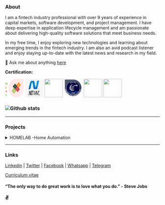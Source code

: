 ### About

I am a fintech industry professional with over 9 years of experience in capital markets, software development, and project management. I have deep expertise in application lifecycle management and am passionate about delivering high-quality software solutions that meet business needs.

In my free time, I enjoy exploring new technologies and learning about emerging trends in the fintech industry. I am also an avid podcast listener and enjoy staying up-to-date with the latest news and research in my field.

💬 Ask me about anything [here](https://wa.me/message/44OBR2ND4KVQI1)



**Certification:**  

[<code><img height="60" width="60" src="https://github.com/1ramkrishnan/1Ramkrishnan.github.io/raw/master/images/mean.png"></code>](https://drive.google.com/file/d/1-ArkycQZgtb7_4Jw-Vuw6bB8QLHb6Or2/view?usp=share_link)
[<code><img height="60" width="60" src="https://github.com/1ramkrishnan/1Ramkrishnan.github.io/raw/master/images/aspnet.jpg"></code>](https://drive.google.com/file/d/1-X6IL5UW_Asf6ra6_lbA0K0_W29xNbjS/view?usp=share_link)
[<code><img height="60" width="60" src="https://i0.wp.com/www.msicertified.com/wp-content/uploads/2021/10/PMEC.png?resize=150%2C150&is-pending-load=1#038;ssl=1"></code>](https://drive.google.com/file/d/1-EHClNZ8j6YAiBGMnvyKDqPVTUydGBlQ/view?usp=share_link)
[<code><img height="60" width="60" src="https://raw.githubusercontent.com/1ramkrishnan/1Ramkrishnan.github.io/master/images/lsswb150.png"></code>](https://drive.google.com/file/d/1pW2_VcX14IB5j_13cmO8lE0toykxCAGS/view?usp=share_link)
[<code><img height="60" width="60" src="https://images.credly.com/size/680x680/images/b870667f-00a3-48d7-b988-9c02b441b883/image.png"></code>](https://www.credly.com/badges/5af788da-a8b8-4315-bab3-145b4129537b/public_url)
[<code><img height="60" width="60" src="https://images.credly.com/size/680x680/images/81f903ed-c3a1-4f4b-afcd-e03331a5b12c/image.png"></code>](https://www.credly.com/badges/3f34cc17-619e-4feb-8aff-4ead1b2e50ba/public_url)
### ![Github stats](https://github-readme-stats.vercel.app/api?username=1ramkrishnan&count_private=true&hide=prs,issues)
---
### Projects
<details>
  <summary>HOMELAB -Home Automation</summary>

 
  
<br />When it comes to home automation there are tons of open source software available but i wanted something for my own needs. So, I turned my Raspberry Pi zero 2 W into a powerful network hub that does everything from blocking ads to streaming movies. Here are the main features of my setup:

* DNS: I used [Pi-hole](https://pi-hole.net) as a DNS server that blocks ads, malicious links and trackers at the network level. This way, I can enjoy a faster and cleaner browsing and ad-free experience on all my devices, including my smart TV and mobile apps. Pi-hole is easy to install and configure, and it also provides a nice web interface where I can see the statistics and logs of all the queries and blocked domains.<br />

* Network monitoring: I wrote a shell script that monitors my network continuously for speed, latency and potential intrusions. It also checks for network traces using [PSAD](https://github.com/mrash/psad) tool, which detects and alerts me of any port scans or attacks on my network. The script runs every 15 minutes and sends me a notification on my phone using ntfy app if there is any issue or anomaly.<br />

* Torrent: I configured [Transmission RPC](https://transmissionbt.com), which downloads HD quality movies from various torrent sites automatically using torrent RSS feeds. This saves me time and bandwidth from manually searching and downloading movies online. Transmission RPC is a lightweight and user-friendly torrent client that runs as a daemon on my Raspberry Pi and can be controlled remotely via web or mobile app.<br />

* Streaming: To watch all these movies seamlessly on any device within my network, I also configured MiniDLNA, which allows me to stream movies from my Raspberry Pi to my TV, laptop or phone. [MiniDLNA](https://help.ubuntu.com/community/MiniDLNA) is a simple and fast media server that supports DLNA/UPnP protocols and can handle various formats of video, audio and image files.<br />

* Network Access: To access my network from outside, i was initially thinking of configuring the openvpn but unfortunately my raspberry already exhausted with all other task. So i configure lightweight [Zerotier](https://www.zerotier.com) network tunnel which gives me access to my network from anywhere. Zerotier is a secure and easy-to-use virtual network that creates encrypted peer-to-peer connections between devices.<br />

* Maintenance: I have scheduled few cron jobs to remove unwanted files and watched movies from my Raspberry Pi to free up some space. I also set up a daily reboot of my router and DNS server to ensure optimal performance.

* Reporting: To keep track of everything that's going on in my homelab project, I use [ntfy](https://ntfy.sh) mobile app that reports to me hourly on various metrics such as weather, network speed, latency, internet outage and system status.

<br />That's it for today! I hope you enjoyed reading about my homelab project and got some inspiration for your own. Iam compiling this project with scripts and config in my private repository once it is ready i will make it public for your reference.

</details>



---
### Links

[Linkedin](https://www.linkedin.com/in/1ramkrishnan) | 
[Twitter](https://twitter.com/1rkthevar) | 
[Facebook](https://www.facebook.com/ramkrishnan.thevar) | 
[Whatsapp](https://wa.me/message/44OBR2ND4KVQI1) | 
[Telegram](https://t.me/rkthevar1)



[Curriculum vitae](https://drive.google.com/file/d/10M0RabL1QvA1CtbITbOJNpdDjPFiqrzK/view?usp=share_link)

#### “The only way to do great work is to love what you do.” - Steve Jobs
#### ✌️
